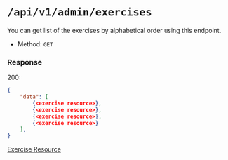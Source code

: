 # `/api/v1/admin/exercises`
You can get list of the exercises by alphabetical order using this endpoint.

- Method: `GET`

### Response

200:
```json
{
    "data": [
        {<exercise resource>},
        {<exercise resource>},
        {<exercise resource>},
        {<exercise resource>}
    ],
}
```

[Exercise Resource](../../resources/exercise.md)
